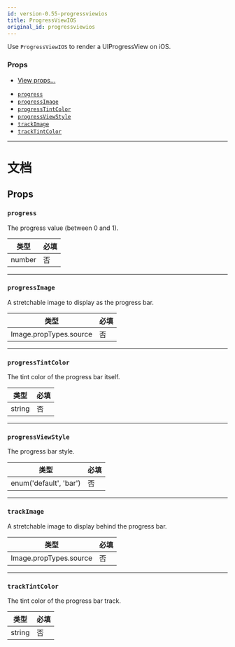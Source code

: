 ```yaml
---
id: version-0.55-progressviewios
title: ProgressViewIOS
original_id: progressviewios
---
```


Use `ProgressViewIOS` to render a UIProgressView on iOS.

### Props

* [View props...](view.md#props)

- [`progress`](progressviewios.md#progress)
- [`progressImage`](progressviewios.md#progressimage)
- [`progressTintColor`](progressviewios.md#progresstintcolor)
- [`progressViewStyle`](progressviewios.md#progressviewstyle)
- [`trackImage`](progressviewios.md#trackimage)
- [`trackTintColor`](progressviewios.md#tracktintcolor)

---

# 文档

## Props

### `progress`

The progress value (between 0 and 1).

| 类型   | 必填 |
| ------ | -------- |
| number | 否       |

---

### `progressImage`

A stretchable image to display as the progress bar.

| 类型                   | 必填 |
| ---------------------- | -------- |
| Image.propTypes.source | 否       |

---

### `progressTintColor`

The tint color of the progress bar itself.

| 类型   | 必填 |
| ------ | -------- |
| string | 否       |

---

### `progressViewStyle`

The progress bar style.

| 类型                   | 必填 |
| ---------------------- | -------- |
| enum('default', 'bar') | 否       |

---

### `trackImage`

A stretchable image to display behind the progress bar.

| 类型                   | 必填 |
| ---------------------- | -------- |
| Image.propTypes.source | 否       |

---

### `trackTintColor`

The tint color of the progress bar track.

| 类型   | 必填 |
| ------ | -------- |
| string | 否       |
